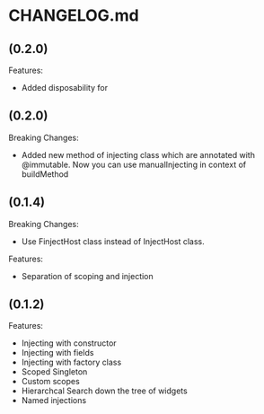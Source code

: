 # CHANGELOG.md

## (0.2.0)

Features:

  - Added disposability for

## (0.2.0)

Breaking Changes:

  - Added new method of injecting class which are annotated with @immutable. Now you can use manualInjecting in context of buildMethod

## (0.1.4)

Breaking Changes:

  - Use FinjectHost class instead of InjectHost class.

Features:

  - Separation of scoping and injection


## (0.1.2)

Features:

  - Injecting with constructor
  - Injecting with fields
  - Injecting with factory class
  - Scoped Singleton
  - Custom scopes
  - Hierarchcal Search down the tree of widgets
  - Named injections